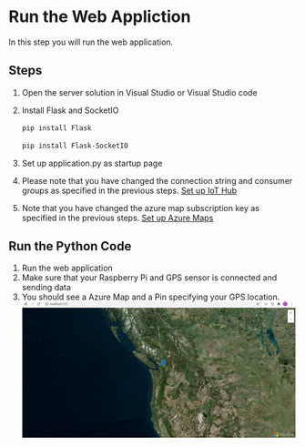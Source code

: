 # Run the Web Appliction

In this step you will run the web application.

## Steps

1. Open the server solution in Visual Studio or Visual Studio code
2. Install Flask and SocketIO

    ```sh
    pip install Flask
    ```

     ```sh
    pip install Flask-SocketIO
    ```
3. Set up application.py as startup page
4. Please note that you have changed the connection string and consumer groups as specified in the previous steps. [Set up IoT Hub](./set-up-iot-hub.md)
5. Note that you have changed the azure map subscription key as specified in the previous steps. [Set up Azure Maps](./set-up-azure-maps.md)

## Run the Python Code
1. Run the web application
2. Make sure that your Raspberry Pi and GPS sensor is connected and sending data
3. You should see a Azure Map and a Pin specifying your GPS location.
![Azure Map](../images/map-view.png)
